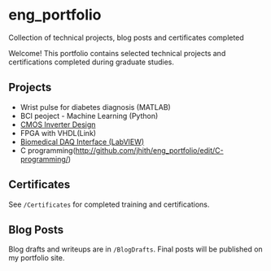 # eng_portfolio
Collection of technical projects, blog posts and certificates completed

Welcome! This portfolio contains selected technical projects and certifications completed during graduate studies. 

## Projects

- Wrist pulse for diabetes diagnosis (MATLAB)
- BCI peoject - Machine Learning (Python)
- [CMOS Inverter Design](link)
- FPGA with VHDL(Link)
- [Biomedical DAQ Interface (LabVIEW)](link)
- C programming(http://github.com/jhith/eng_portfolio/edit/C-programming/)

## Certificates

See `/Certificates` for completed training and certifications.

## Blog Posts

Blog drafts and writeups are in `/BlogDrafts`. Final posts will be published on my portfolio site.
